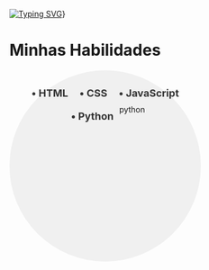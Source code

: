 [![Typing SVG](https://readme-typing-svg.herokuapp.com?font=Fira+Code&pause=1000&width=435&lines=ola+bem+vindo+ao+meu+github)](https://git.io/typing-svg)}

# Minhas Habilidades
<div align="center" style="width: 300px; height: 300px; border-radius: 50%; background-color: #f0f0f0; padding: 20px;">
  <ul style="list-style: none; padding: 0; margin: 0; display: flex; flex-wrap: wrap; justify-content: center;">
    <li style="margin: 10px; font-size: 18px; font-weight: bold; color: #333;">• HTML</li>
    <li style="margin: 10px; font-size: 18px; font-weight: bold; color: #333;">• CSS</li>
    <li style="margin: 10px; font-size: 18px; font-weight: bold; color: #333;">• JavaScript</li>
    <li style="margin: 10px; font-size: 18px; font-weight: bold; color: #333;">• Python</li>
    <!-- Adicione suas habilidades aqui -->
python
  </ul>
</div>
